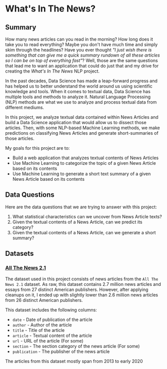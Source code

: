 # What's In The News?

## Summary

How many news articles can you read in the morning? How long does it take you to read everything? Maybe you don't have much time and simply skim through the headlines? Have you ever thought *"I just wish there is something that can give me a quick summary rundown of all these articles so I can be on top of everything fast"*? Well, those are the same questions that lead me to want an application that could do just that and my drive for creating the *What's In The News* NLP project.

In the past decades, Data Science has made a leap-forward progress and has helped us to better understand the world around us using scientific knowledge and tools. When it comes to textual data, Data Science has multiple tools and methods to analyze it. Natural Language Processing (NLP) methods are what we use to analyze and process textual data from different mediums.

In this project, we analyze textual data contained within News Articles and build a Data Science application that would allow us to dissect those articles. Then, with some NLP-based Machine Learning methods, we make predictions on classifying News Articles and generate short-summaries of those articles.

My goals for this project are to:

- Build a web application that analyzes textual contents of News Articles
- Use Machine Learning to categorize the topic of a given News Article based on its contents
- Use Machine Learning to generate a short text summary of a given News Article based on its contents

## Data Questions

Here are the data questions that we are trying to answer with this project:

1. What statistical characteristics can we uncover from News Article texts?
2. Given the textual contents of a News Article, can we predict its category?
3. Given the textual contents of a News Article, can we generate a short summary?

## Datasets

### [All The News 2.1](https://components.one/datasets/all-the-news-2-news-articles-dataset/)

The dataset used in this project consists of news articles from the `All The News 2.1` dataset. As raw, this dataset contains 2.7 million news articles and essays from 27 distinct American publishers. However, after applying cleanups on it, I ended up with slightly lower than 2.6 million news articles from 26 distinct American publishers.

This dataset includes the following columns:

- `date` - Date of publication of the article
- `author` - Author of the article
- `title` - Title of the article
- `article` - Textual content of the article
- `url` - URL of the article (For some)
- `section` - The section category of the news article (For some)
- `publication` - The publisher of the news article

The articles from this dataset mostly span from 2013 to early 2020
